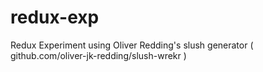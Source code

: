# redux-exp
Redux Experiment using Oliver Redding's slush generator ( github.com/oliver-jk-redding/slush-wrekr )
